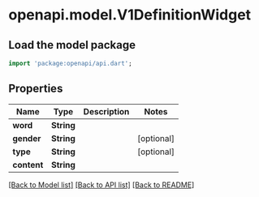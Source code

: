 # openapi.model.V1DefinitionWidget

## Load the model package
```dart
import 'package:openapi/api.dart';
```

## Properties
Name | Type | Description | Notes
------------ | ------------- | ------------- | -------------
**word** | **String** |  | 
**gender** | **String** |  | [optional] 
**type** | **String** |  | [optional] 
**content** | **String** |  | 

[[Back to Model list]](../README.md#documentation-for-models) [[Back to API list]](../README.md#documentation-for-api-endpoints) [[Back to README]](../README.md)


